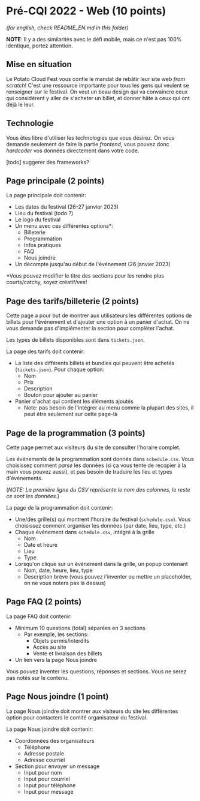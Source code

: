 # Pré-CQI 2022 - Web (10 points)

 *(for english, check README_EN.md in this folder)* 

**NOTE**: Il y a des similarités avec le défi mobile, mais ce n'est pas 100% identique, portez attention.

## Mise en situation

Le Potato Cloud Fest vous confie le mandat de rebâtir leur site web *from scratch*! C'est une ressource importante pour tous les gens qui veulent se renseigner sur le festival. On veut un beau design qui va convaincre ceux qui considèrent y aller de s'acheter un billet, et donner hâte à ceux qui ont déjà le leur.


## Technologie

Vous êtes libre d'utiliser les technologies que vous désirez. On vous demande seulement de faire la partie *frontend*, vous pouvez donc *hardcoder* vos données directement dans votre code.

[todo] suggerer des frameworks?

## Page principale (2 points)

La page principale doit contenir:

- Les dates du festival (26-27 janvier 2023)
- Lieu du festival (todo ?)
- Le logo du festival
- Un menu avec ces différentes options*:
    - Billeterie
    - Programmation
    - Infos pratiques
    - FAQ
    - Nous joindre
- Un décompte jusqu'au début de l'événement (26 janvier 2023)

*Vous pouvez modifier le titre des sections pour les rendre plus courts/catchy, soyez créatif/ves!

## Page des tarifs/billeterie (2 points)

Cette page a pour but de montrer aux utilisateurs les différentes options de billets pour l'événement et d'ajouter une option à un panier d'achat. On ne vous demande pas d'implémenter la section pour compléter l'achat.

Les types de billets disponibles sont dans `tickets.json`.

La page des tarifs doit contenir:
- La liste des différents billets et bundles qui peuvent être achetés (`tickets.json`). Pour chaque option:
    - Nom
    - Prix
    - Description
    - Bouton pour ajouter au panier
- Panier d'achat qui contient les éléments ajoutés
    - Note: pas besoin de l'intégrer au menu comme la plupart des sites, il peut être seulement sur cette page-là

## Page de la programmation (3 points)

Cette page permet aux visiteurs du site de consulter l'horaire complet.

Les événements de la programmation sont donnés dans `schedule.csv`. Vous choisissez comment *parse* les données (si ça vous tente de recopier à la main vous pouvez aussi), et pas besoin de traduire les lieu et types d'événements.
    
(*NOTE: La première ligne du CSV représente le nom des colonnes, le reste ce sont les données.*)

La page de la programmation doit contenir:
- Une/des grille(s) qui montrent l'horaire du festival (`schedule.csv`). Vous choisissez comment organiser les données (par date, lieu, type, etc.)
- Chaque événement dans `schedule.csv`, intégré à la grille
    - Nom
    - Date et heure
    - Lieu
    - Type
- Lorsqu'on clique sur un événement dans la grille, un popup contenant
    - Nom, date, heure, lieu, type
    - Description brève (vous pouvez l'inventer ou mettre un placeholder, on ne vous notera pas là dessus)

## Page FAQ (2 points)

La page FAQ doit contenir:
- Minimum 10 questions (total) séparées en 3 sections
    - Par exemple, les sections:
        - Objets permis/interdits
        - Accès au site
        - Vente et livraison des billets
- Un lien vers la page Nous joindre

Vous pouvez inventer les questions, réponses et sections. Vous ne serez pas notés sur le contenu.

## Page Nous joindre (1 point)

La page Nous joindre doit montrer aux visiteurs du site les différentes option pour contacters le comité organisateur du festival.

La page Nous joindre doit contenir:
- Coordonnées des organisateurs
    - Téléphone
    - Adresse postale
    - Adresse courriel
- Section pour envoyer un message
    - Input pour nom
    - Input pour courriel
    - Input pour téléphone
    - Input pour message
